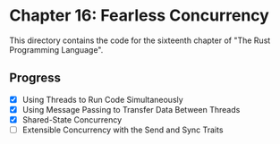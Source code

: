 # Chapter 16: Fearless Concurrency

This directory contains the code for the sixteenth chapter of "The Rust
Programming Language".

## Progress

- [x] Using Threads to Run Code Simultaneously
- [x] Using Message Passing to Transfer Data Between Threads
- [x] Shared-State Concurrency
- [ ] Extensible Concurrency with the Send and Sync Traits